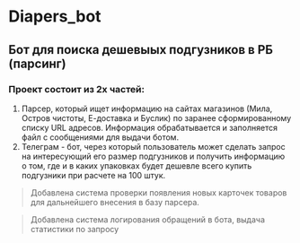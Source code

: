 # Diapers_bot
## Бот для поиска дешевыых подгузников в РБ (парсинг)

### Проект состоит из 2х частей:
1. Парсер, который ищет информацию на сайтах магазинов (Мила, Остров чистоты, Е-доставка и Буслик) по заранее сформированному списку URL адресов. Информация обрабатывается и заполняется файл с сообщениями для выдачи ботом.
2. Телеграм - бот, через который пользователь может сделать запрос на интересующий его размер подгузников и получить информацию о том, где и в каких упаковках будет дешевле всего купить подгузники при расчете на 100 штук.

> Добавлена система проверки появления новых карточек товаров для дальнейшего внесения в базу парсера.

> Добавлена система логирования обращений в бота, выдача статистики по запросу

